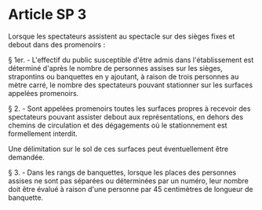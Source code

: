 # Article SP 3

Lorsque les spectateurs assistent au spectacle sur des sièges fixes et debout dans des promenoirs :

§ 1er. - L'effectif du public susceptible d'être admis dans l'établissement est déterminé d'après le nombre de personnes assises sur les sièges, strapontins ou banquettes en y ajoutant, à raison de trois personnes au mètre carré, le nombre des spectateurs pouvant stationner sur les surfaces appelées promenoirs.

§ 2. - Sont appelées promenoirs toutes les surfaces propres à recevoir des spectateurs pouvant assister debout aux représentations, en dehors des chemins de circulation et des dégagements où le stationnement est formellement interdit.

Une délimitation sur le sol de ces surfaces peut éventuellement être demandée.

§ 3. - Dans les rangs de banquettes, lorsque les places des personnes assises ne sont pas séparées ou déterminées par un numéro, leur nombre doit être évalué à raison d'une personne par 45 centimètres de longueur de banquette.

